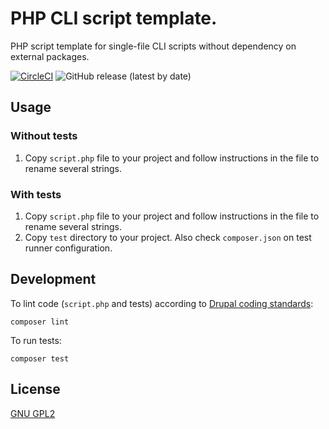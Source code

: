 # PHP CLI script template.

PHP script template for single-file CLI scripts without dependency on external packages.

[![CircleCI](https://circleci.com/gh/drevops/php-cli-script-template/tree/main.svg?style=shield)](https://circleci.com/gh/drevops/php-cli-script-template/tree/main)
![GitHub release (latest by date)](https://img.shields.io/github/v/release/drevops/php-cli-script-template)

## Usage

### Without tests

1. Copy `script.php` file to your project and follow instructions in the file
   to rename several strings.

### With tests

1. Copy `script.php` file to your project and follow instructions in the file
   to rename several strings.
2. Copy `test` directory to your project. Also check `composer.json` on test
   runner configuration.

## Development

To lint code (`script.php` and tests) according to [Drupal coding standards](https://www.drupal.org/docs/develop/standards/coding-standards):

    composer lint

To run tests:

    composer test

## License

[GNU GPL2](http://www.gnu.org/licenses/old-licenses/gpl-2.0.html)
